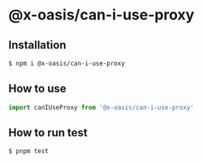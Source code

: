 # @x-oasis/can-i-use-proxy

## Installation

```bash
$ npm i @x-oasis/can-i-use-proxy
```

## How to use

```typescript
import canIUseProxy from '@x-oasis/can-i-use-proxy'
```

## How to run test

```bash
$ pnpm test
```